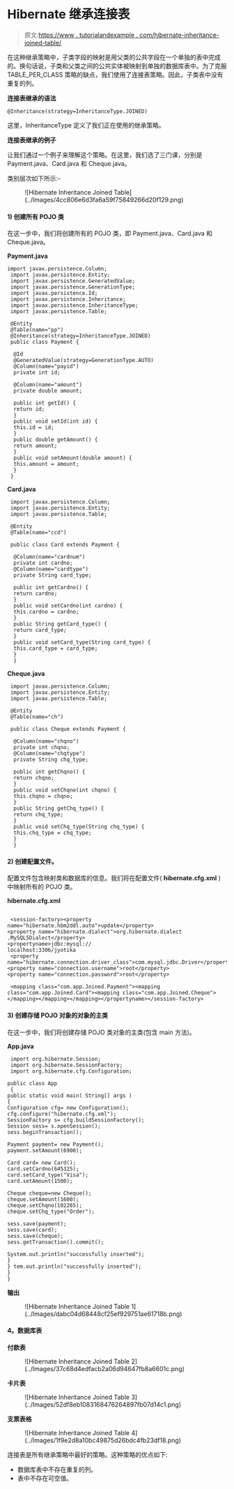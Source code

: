 # Hibernate 继承连接表

> 原文:[https://www . tutorialandexample . com/hibernate-inheritance-joined-table/](https://www.tutorialandexample.com/hibernate-inheritance-joined-table/)

在这种继承策略中，子类字段的映射是用父类的公共字段在一个单独的表中完成的。换句话说，子类和父类之间的公共实体被映射到单独的数据库表中。为了克服 TABLE_PER_CLASS 策略的缺点，我们使用了连接表策略。因此，子类表中没有重复的列。

**连接表继承的语法**

```
@Inheritance(strategy=InheritanceType.JOINED)
```

这里，InheritanceType 定义了我们正在使用的继承策略。

**连接表继承的例子**

让我们通过一个例子来理解这个策略。在这里，我们选了三门课，分别是 Payment.java、Card.java 和 Cheque.java。

类别层次如下所示:-

<figure class="aligncenter">![Hibernate Inheritance Joined Table](../Images/4cc806e6d3fa6a59f75849266d20f129.png)</figure>

#### 1) **创建所有 POJO 类**

在这一步中，我们将创建所有的 POJO 类，即 Payment.java、Card.java 和 Cheque.java。

**Payment.java**

```
import javax.persistence.Column;
 import javax.persistence.Entity;
 import javax.persistence.GeneratedValue;
 import javax.persistence.GenerationType;
 import javax.persistence.Id;
 import javax.persistence.Inheritance;
 import javax.persistence.InheritanceType;
 import javax.persistence.Table;

 @Entity
 @Table(name="pp")
 @Inheritance(strategy=InheritanceType.JOINED)
 public class Payment {

  @Id
  @GeneratedValue(strategy=GenerationType.AUTO)
  @Column(name="payid")
  private int id;

  @Column(name="amount")
  private double amount;

  public int getId() {
  return id;
  }
  public void setId(int id) {
  this.id = id;
  }
  public double getAmount() {
  return amount;
  }
  public void setAmount(double amount) {
  this.amount = amount;
  }
 } 
```

**Card.java**

```
 import javax.persistence.Column;
 import javax.persistence.Entity;
 import javax.persistence.Table;

 @Entity
 @Table(name="ccd")

 public class Card extends Payment {

  @Column(name="cardnum")
  private int cardno;
  @Column(name="cardtype")
  private String card_type;

  public int getCardno() {
  return cardno;
  }
  public void setCardno(int cardno) {
  this.cardno = cardno;
  }
  public String getCard_type() {
  return card_type;
  }
  public void setCard_type(String card_type) {
  this.card_type = card_type;
  }
  } 
```

**Cheque.java**

```
 import javax.persistence.Column;
 import javax.persistence.Entity;
 import javax.persistence.Table;

 @Entity
 @Table(name="ch")

 public class Cheque extends Payment {

  @Column(name="chqno") 
  private int chqno;
  @Column(name="chqtype")
  private String chq_type;

  public int getChqno() {
  return chqno;
  }
  public void setChqno(int chqno) {
  this.chqno = chqno;
  }
  public String getChq_type() {
  return chq_type;
  }
  public void setChq_type(String chq_type) {
  this.chq_type = chq_type;
  }
  } 
```

#### 2) **创建配置文件。**

配置文件包含映射类和数据库的信息。我们将在配置文件( **hibernate.cfg.xml** )中映射所有的 POJO 类。

**hibernate.cfg.xml**

```

 <session-factory><property name="hibernate.hbm2ddl.auto">update</property>  
<property name="hibernate.dialect">org.hibernate.dialect
.MySQL5Dialect</property>
<propertyname>jdbc:mysql://
localhost:3306/jyotika
 <property name="hibernate.connection.driver_class">com.mysql.jdbc.Driver</property>
<property name="connection.username">root</property>  
<property name="connection.password">root</property>   

 <mapping class="com.app.Joined.Payment"><mapping class="com.app.Joined.Card"><mapping class="com.app.Joined.Cheque"></mapping></mapping></mapping></propertyname></session-factory> 

```

#### 3) **创建存储 POJO 对象的对象的主类**

在这一步中，我们将创建存储 POJO 类对象的主类(包含 main 方法)。

**App.java**

```
 import org.hibernate.Session;
 import org.hibernate.SessionFactory;
 import org.hibernate.cfg.Configuration;

public class App 
 {
public static void main( String[] args )
{
Configuration cfg= new Configuration();
cfg.configure("hibernate.cfg.xml");
SessionFactory s= cfg.buildSessionFactory();
Session sess= s.openSession();
sess.beginTransaction();

Payment payment= new Payment();
payment.setAmount(6900);

Card card= new Card();
card.setCardno(645325);
card.setCard_type("Visa");
card.setAmount(1500);

Cheque cheque=new Cheque();
cheque.setAmount(1600);
cheque.setChqno(102265);
cheque.setChq_type("Order");

sess.save(payment);
sess.save(card);
sess.save(cheque);
sess.getTransaction().commit();

System.out.println("successfully inserted");
}
} tem.out.println("successfully inserted");
}
} 
```

**输出**

<figure class="aligncenter">![Hibernate Inheritance Joined Table 1](../Images/dabc04d68448cf25ef929751ae61718b.png)</figure>

#### **4。数据库表**

**付款表**

<figure class="wp-block-image">![Hibernate Inheritance Joined Table 2](../Images/37c68d4edfacb2a06d94647fb8a6601c.png)</figure>

**卡片表**

<figure class="wp-block-image">![Hibernate Inheritance Joined Table 3](../Images/52df8eb1083168476264897fb07d14c1.png)</figure>

**支票表格**

<figure class="wp-block-image">![Hibernate Inheritance Joined Table 4](../Images/1f9e2d8a10bc49875d26bdc4fb23df18.png)</figure>

连接表是所有继承策略中最好的策略。这种策略的优点如下:

*   数据库表中不存在重复的列。
*   表中不存在可空值。